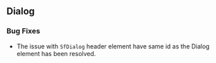 ##  Dialog

###    Bug Fixes

- The issue with `SfDialog` header element have same id as the Dialog element has been resolved.
